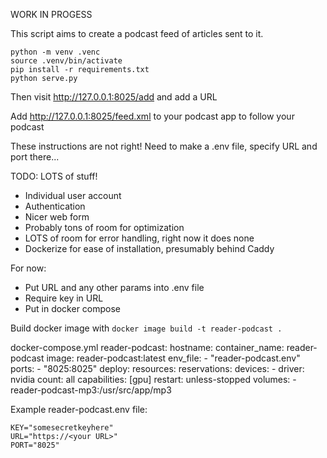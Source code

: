 WORK IN PROGESS

This script aims to create a podcast feed of articles sent to it.

```
python -m venv .venc
source .venv/bin/activate
pip install -r requirements.txt
python serve.py
```

Then visit http://127.0.0.1:8025/add and add a URL

Add http://127.0.0.1:8025/feed.xml to your podcast app to follow your podcast

These instructions are not right! Need to make a .env file, specify URL and port there...

TODO:
LOTS of stuff!
* Individual user account
* Authentication
* Nicer web form
* Probably tons of room for optimization
* LOTS of room for error handling, right now it does none
* Dockerize for ease of installation, presumably behind Caddy

For now:
* Put URL and any other params into .env file
* Require key in URL
* Put in docker compose

Build docker image with `docker image build -t reader-podcast .`

docker-compose.yml
  reader-podcast:
    hostname: <hostname>
    container_name: reader-podcast
    image: reader-podcast:latest
    env_file:
      - "reader-podcast.env"
    ports:
      - "8025:8025"
    deploy:
      resources:
        reservations:
          devices:
            - driver: nvidia
              count: all
              capabilities: [gpu]
    restart: unless-stopped
    volumes:
      - reader-podcast-mp3:/usr/src/app/mp3

Example reader-podcast.env file:
```
KEY="somesecretkeyhere"
URL="https://<your URL>"
PORT="8025"
```